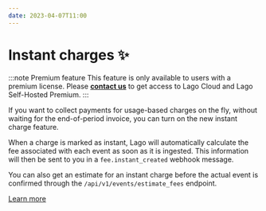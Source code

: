 ```yaml
---
date: 2023-04-07T11:00
---
```


# Instant charges ✨
:::note Premium feature
This feature is only available to users with a premium license. Please **[contact us](mailto:hello@getlago.com)** to get access to Lago Cloud and Lago Self-Hosted Premium.
:::

If you want to collect payments for usage-based charges on the fly, without waiting for the end-of-period invoice, you can turn on the new instant charge feature.

When a charge is marked as instant, Lago will automatically calculate the fee associated with each event as soon as it is ingested. This information will then be sent to you in a `fee.instant_created` webhook message.

You can also get an estimate for an instant charge before the actual event is confirmed through the `/api/v1/events/estimate_fees` endpoint.

[Learn more](../docs/guide/plans/instant-charges)